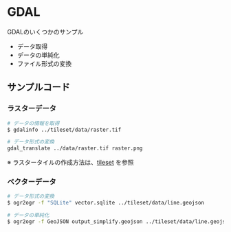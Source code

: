 # GDAL

GDALのいくつかのサンプル


- データ取得
- データの単純化
- ファイル形式の変換

## サンプルコード

### ラスターデータ

``` bash
# データの情報を取得
$ gdalinfo ../tileset/data/raster.tif

# データ形式の変換
gdal_translate ../data/raster.tif raster.png
```

※ ラスタータイルの作成方法は、[tileset](../tileset/) を参照

### ベクターデータ

``` bash
# データ形式の変換
$ ogr2ogr -f "SQLite" vector.sqlite ../tileset/data/line.geojson

# データの単純化
$ ogr2ogr -f GeoJSON output_simplify.geojson ../tileset/data/line.geojson -simplify 0.001

```

